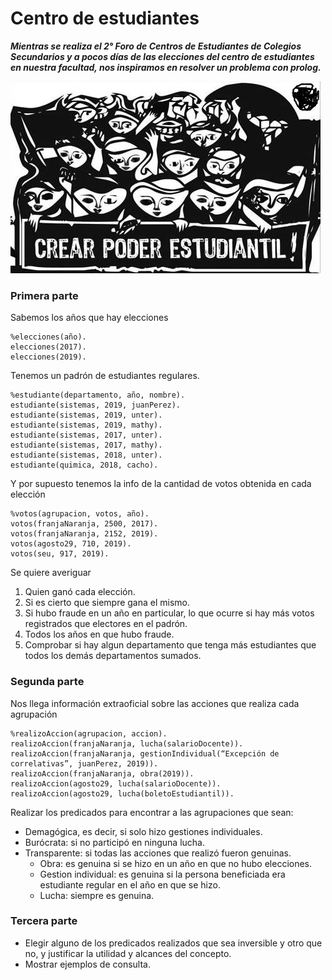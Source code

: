 # Centro de estudiantes 

**_Mientras se realiza el 2° Foro de Centros de Estudiantes de Colegios Secundarios y a pocos días de las elecciones del centro de estudiantes en nuestra facultad, nos inspiramos en resolver un problema con prolog._**

![centros](centro_de_estudiantes.jpg)

### Primera parte
Sabemos los años que hay elecciones
~~~
%elecciones(año).
elecciones(2017).
elecciones(2019).
~~~

Tenemos un padrón de estudiantes regulares.
~~~
%estudiante(departamento, año, nombre).
estudiante(sistemas, 2019, juanPerez).
estudiante(sistemas, 2019, unter).
estudiante(sistemas, 2019, mathy).
estudiante(sistemas, 2017, unter).
estudiante(sistemas, 2017, mathy).
estudiante(sistemas, 2018, unter).
estudiante(quimica, 2018, cacho).
~~~

Y por supuesto tenemos la info de la cantidad de votos obtenida en cada elección
~~~
%votos(agrupacion, votos, año).
votos(franjaNaranja, 2500, 2017).
votos(franjaNaranja, 2152, 2019).
votos(agosto29, 710, 2019).
votos(seu, 917, 2019).
~~~

Se quiere averiguar

1. Quien ganó cada elección. 
2. Si es cierto que siempre gana el mismo.
3. Si hubo fraude en un año en particular, lo que ocurre si hay más votos registrados que electores en el padrón. 
4. Todos los años en que hubo fraude.
5. Comprobar si hay algun departamento que tenga más estudiantes que todos los demás departamentos sumados.

### Segunda parte
Nos llega información extraoficial sobre las acciones que realiza cada agrupación

~~~
%realizoAccion(agrupacion, accion).
realizoAccion(franjaNaranja, lucha(salarioDocente)).
realizoAccion(franjaNaranja, gestionIndividual(“Excepción de correlativas”, juanPerez, 2019)).
realizoAccion(franjaNaranja, obra(2019)).
realizoAccion(agosto29, lucha(salarioDocente)).
realizoAccion(agosto29, lucha(boletoEstudiantil)).
~~~

Realizar los predicados para encontrar a las agrupaciones que sean:
* Demagógica, es decir, si solo hizo gestiones individuales.
* Burócrata: si no participó en ninguna lucha.
* Transparente: si todas las acciones que realizó fueron genuinas.
    * Obra: es genuina si se hizo en un año en que no hubo elecciones.
    * Gestion individual: es genuina si la persona beneficiada era estudiante regular en el año en que se hizo.
    * Lucha: siempre es genuina.

### Tercera parte
* Elegir alguno de los predicados realizados que sea inversible y otro que no, y justificar la utilidad y alcances del concepto. 
* Mostrar ejemplos de consulta.
